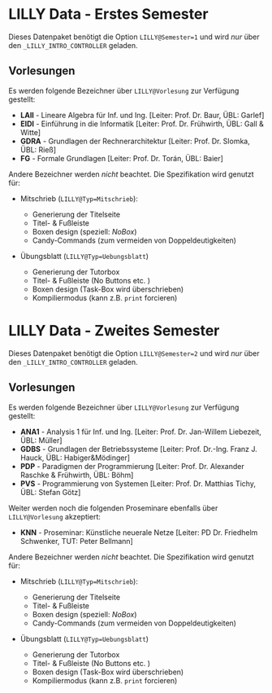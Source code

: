 # LILLY Data - Erstes Semester

Dieses Datenpaket benötigt die Option `LILLY@Semester=1` und wird *nur* über den `_LILLY_INTRO_CONTROLLER` geladen.

## Vorlesungen
Es werden folgende Bezeichner über `LILLY@Vorlesung` zur Verfügung gestellt:

- **LAII** - Lineare Algebra für Inf. und Ing. [Leiter: Prof. Dr. Baur, ÜBL: Garlef]
- **EIDI** - Einführung in die Informatik [Leiter: Prof. Dr. Frühwirth, ÜBL: Gall & Witte]
- **GDRA** - Grundlagen der Rechnerarchitektur [Leiter: Prof. Dr. Slomka, ÜBL: Rieß]
- **FG** - Formale Grundlagen [Leiter: Prof. Dr. Torán, ÜBL: Baier]

Andere Bezeichner werden *nicht* beachtet. Die Spezifikation wird genutzt für:

- Mitschrieb (`LILLY@Typ=Mitschrieb`):
  - Generierung der Titelseite
  - Titel- & Fußleiste
  - Boxen design (speziell: *NoBox*)
  - Candy-Commands (zum vermeiden von Doppeldeutigkeiten)
  
- Übungsblatt (`LILLY@Typ=Uebungsblatt`)
  - Generierung der Tutorbox
  - Titel- & Fußleiste (No Buttons etc. )
  - Boxen design (Task-Box wird überschrieben)
  - Kompiliermodus (kann z.B. `print` forcieren)

# LILLY Data - Zweites Semester

Dieses Datenpaket benötigt die Option `LILLY@Semester=2` und wird *nur* über den `_LILLY_INTRO_CONTROLLER` geladen.

## Vorlesungen
Es werden folgende Bezeichner über `LILLY@Vorlesung` zur Verfügung gestellt:

- **ANA1** - Analysis 1 für Inf. und Ing.   [Leiter: Prof. Dr. Jan-Willem Liebezeit, ÜBL: Müller]
- **GDBS** - Grundlagen der Betriebssysteme [Leiter: Prof. Dr.-Ing. Franz J. Hauck, ÜBL: Habiger&Mödinger]
- **PDP**  - Paradigmen der Programmierung  [Leiter: Prof. Dr. Alexander Raschke & Frühwirth, ÜBL: Böhm]
- **PVS**  - Programmierung von Systemen    [Leiter: Prof. Dr. Matthias Tichy, ÜBL: Stefan Götz]

Weiter werden noch die folgenden Proseminare ebenfalls über `LILLY@Vorlesung` akzeptiert:

- **KNN**  - Proseminar: Künstliche neuerale Netze [Leiter: PD Dr. Friedhelm Schwenker, TUT: Peter Bellmann]


Andere Bezeichner werden *nicht* beachtet. Die Spezifikation wird genutzt für:

- Mitschrieb (`LILLY@Typ=Mitschrieb`):
  - Generierung der Titelseite
  - Titel- & Fußleiste
  - Boxen design (speziell: *NoBox*)
  - Candy-Commands (zum vermeiden von Doppeldeutigkeiten)

- Übungsblatt (`LILLY@Typ=Uebungsblatt`)
  - Generierung der Tutorbox
  - Titel- & Fußleiste (No Buttons etc. )
  - Boxen design (Task-Box wird überschrieben)
  - Kompiliermodus (kann z.B. `print` forcieren)
